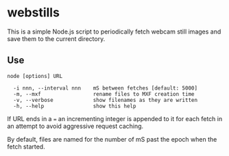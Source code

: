 # webstills

This is a simple Node.js script to periodically fetch
webcam still images and save them to the current directory.

## Use

```
node [options] URL

  -i nnn, --interval nnn    mS between fetches [default: 5000]
  -m, --mxf                 rename files to MXF creation time
  -v, --verbose             show filenames as they are written
  -h, --help                show this help
```

If URL ends in a `=` an incrementing integer is appended
to it for each fetch in an attempt to avoid aggressive
request caching.

By default, files are named for the number of mS past the
epoch when the fetch started.
